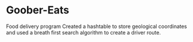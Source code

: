 # Goober-Eats
Food delivery program
Created a hashtable to store geological coordinates and used a breath first search algorithm to create a driver route. 
